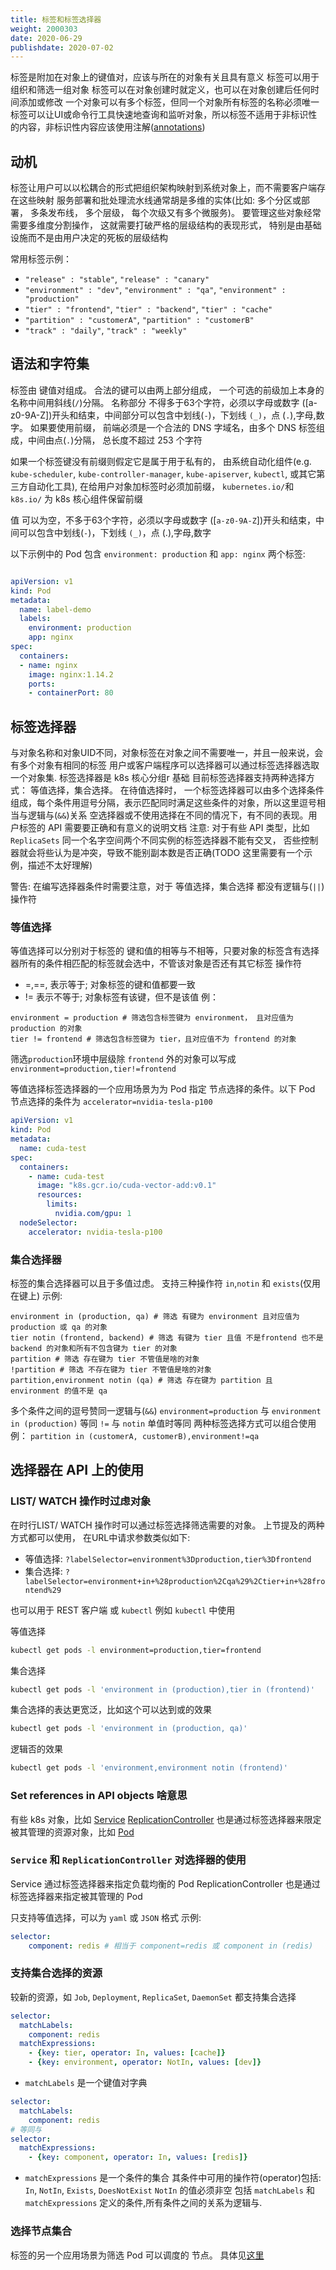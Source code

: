 ```yaml
---
title: 标签和标签选择器
weight: 2000303
date: 2020-06-29
publishdate: 2020-07-02
---
```


标签是附加在对象上的键值对，应该与所在的对象有关且具有意义
标签可以用于组织和筛选一组对象
标签可以在对象创建时就定义，也可以在对象创建后任何时间添加或修改
一个对象可以有多个标签，但同一个对象所有标签的名称必须唯一
标签可以让UI或命令行工具快速地查询和监听对象，所以标签不适用于非标识性的内容，非标识性内容应该使用注解([annotations](../04-annotation/))

## 动机

标签让用户可以以松耦合的形式把组织架构映射到系统对象上，而不需要客户端存在这些映射
服务部署和批处理流水线通常胡是多维的实体(比如: 多个分区或部署， 多条发布线， 多个层级， 每个次级又有多个微服务)。 要管理这些对象经常需要多维度分割操作， 这就需要打破严格的层级结构的表现形式， 特别是由基础设施而不是由用户决定的死板的层级结构

常用标签示例：

- `"release" : "stable"`, `"release" : "canary"`
- `"environment" : "dev"`, `"environment" : "qa"`, `"environment" : "production"`
- `"tier" : "frontend"`, `"tier" : "backend"`, `"tier" : "cache"`
- `"partition" : "customerA"`, `"partition" : "customerB"`
- `"track" : "daily"`, `"track" : "weekly"`

## 语法和字符集

标签由 键值对组成。 合法的键可以由两上部分组成， 一个可选的前级加上本身的名称中间用斜线(`/`)分隔。
名称部分 不得多于63个字符，必须以字母或数字 ([a-z0-9A-Z])开头和结束，中间部分可以包含中划线(`-`)，下划线 `(_)`，点 (`.`),字母,数字。
如果要使用前缀， 前端必须是一个合法的 DNS 字域名，由多个 DNS 标签组成，中间由点(`.`)分隔， 总长度不超过 253 个字符

如果一个标签键没有前缀则假定它是属于用于私有的，
由系统自动化组件(e.g. `kube-scheduler`, `kube-controller-manager`, `kube-apiserver`, `kubectl`, 或其它第三方自动化工具), 在给用户对象加标签时必须加前缀， `kubernetes.io/`和 `k8s.io/` 为 k8s 核心组件保留前缀

值 可以为空，不多于63个字符，必须以字母或数字 ([`a-z0-9A-Z`])开头和结束，中间可以包含中划线(`-`)，下划线 `(_)`，点 (.),字母,数字

以下示例中的 Pod 包含 `environment: production` 和 `app: nginx` 两个标签:
```yaml

apiVersion: v1
kind: Pod
metadata:
  name: label-demo
  labels:
    environment: production
    app: nginx
spec:
  containers:
  - name: nginx
    image: nginx:1.14.2
    ports:
    - containerPort: 80
```

## 标签选择器

与对象名称和对象UID不同，对象标签在对象之间不需要唯一，并且一般来说，会有多个对象有相同的标签
用户或客户端程序可以选择器可以通过标签选择器选取一个对象集. 标签选择器是 k8s 核心分组r 基础
目前标签选择器支持两种选择方式： 等值选择，集合选择。
在待值选择时， 一个标签选择器可以由多个选择条件组成，每个条件用逗号分隔，表示匹配同时满足这些条件的对象，所以这里逗号相当与逻辑与(`&&`)关系
空选择器或不使用选择在不同的情况下，有不同的表现。用户标签的 API 需要要正确和有意义的说明文档
注意: 对于有些 API 类型，比如 `ReplicaSets` 同一个名字空间两个不同实例的标签选择器不能有交叉， 否些控制器就会将些认为是冲突，导致不能别副本数是否正确(TODO 这里需要有一个示例，描述不太好理解)

警告: 在编写选择器条件时需要注意，对于 等值选择，集合选择 都没有逻辑与(`||`)操作符

### 等值选择

等值选择可以分别对于标签的 键和值的相等与不相等，只要对象的标签含有选择器所有的条件相匹配的标签就会选中，不管该对象是否还有其它标签
操作符
- =,==, 表示等于; 对象标签的键和值都要一致
- != 表示不等于; 对象标签有该键，但不是该值
例：
```
environment = production # 筛选包含标签键为 environment， 且对应值为 production 的对象
tier != frontend # 筛选包含标签键为 tier，且对应值不为 frontend 的对象
```
筛选`production`环境中层级除 `frontend` 外的对象可以写成 `environment=production,tier!=frontend`

等值选择标签选择器的一个应用场景为为 Pod 指定 节点选择的条件。以下 Pod 节点选择的条件为 `accelerator=nvidia-tesla-p100`

```yaml
apiVersion: v1
kind: Pod
metadata:
  name: cuda-test
spec:
  containers:
    - name: cuda-test
      image: "k8s.gcr.io/cuda-vector-add:v0.1"
      resources:
        limits:
          nvidia.com/gpu: 1
  nodeSelector:
    accelerator: nvidia-tesla-p100
```

### 集合选择器

标签的集合选择器可以且于多值过虑。 支持三种操作符 `in`,`notin` 和 `exists`(仅用在键上)
示例:
```
environment in (production, qa) # 筛选 有键为 environment 且对应值为 production 或 qa 的对象
tier notin (frontend, backend) # 筛选 有键为 tier 且值 不是frontend 也不是 backend 的对象和所有不包含键为 tier 的对象
partition # 筛选 存在键为 tier 不管值是啥的对象
!partition # 筛选 不存在键为 tier 不管值是啥的对象
partition,environment notin (qa) # 筛选 存在键为 partition 且 environment 的值不是 qa
```
多个条件之间的逗号赞同一逻辑与(`&&`)
`environment=production` 与 `environment in (production)` 等同
 `!=` 与 `notin` 单值时等同
两种标签选择方式可以组合使用 例： `partition in (customerA, customerB),environment!=qa`

## 选择器在 API 上的使用

### LIST/ WATCH 操作时过虑对象

在时行LIST/ WATCH 操作时可以通过标签选择筛选需要的对象。 上节提及的两种方式都可以使用， 在URL中请求参数类似如下:
- 等值选择: `?labelSelector=environment%3Dproduction,tier%3Dfrontend`
- 集合选择: `?labelSelector=environment+in+%28production%2Cqa%29%2Ctier+in+%28frontend%29`

也可以用于 REST 客户端 或 `kubectl`
例如 `kubectl` 中使用

等值选择
```sh
kubectl get pods -l environment=production,tier=frontend
```
集合选择
```sh
kubectl get pods -l 'environment in (production),tier in (frontend)'
```
集合选择的表达更宽泛，比如这个可以达到或的效果
```sh
kubectl get pods -l 'environment in (production, qa)'
```
逻辑否的效果
```sh
kubectl get pods -l 'environment,environment notin (frontend)'
```
### Set references in API objects 啥意思

有些 k8s 对象，比如 [Service](../../../04-services-networking/00-service/) [ReplicationController](../../../03-workloads/01-controllers/01-replicationcontroller/) 也是通过标签选择器来限定被其管理的资源对象，比如 [Pod](../../../03-workloads/00-pods/)

### `Service` 和 `ReplicationController` 对选择器的使用

Service 通过标签选择器来指定负载均衡的 Pod
ReplicationController 也是通过标签选择器来指定被其管理的 Pod

只支持等值选择，可以为 `yaml` 或 `JSON` 格式
示例:
```yaml
selector:
    component: redis # 相当于 component=redis 或 component in (redis)
```

### 支持集合选择的资源

较新的资源，如 `Job`, `Deployment`, `ReplicaSet`, `DaemonSet` 都支持集合选择
```yaml
selector:
  matchLabels:
    component: redis
  matchExpressions:
    - {key: tier, operator: In, values: [cache]}
    - {key: environment, operator: NotIn, values: [dev]}
```
- `matchLabels` 是一个键值对字典
```yaml
selector:
  matchLabels:
    component: redis
# 等同与
selector:
  matchExpressions:
    - {key: component, operator: In, values: [redis]}
```

- `matchExpressions` 是一个条件的集合
其条件中可用的操作符(operator)包括: `In`, `NotIn`, `Exists`, `DoesNotExist`
`NotIn` 的值必须非空
包括 `matchLabels` 和 `matchExpressions` 定义的条件,所有条件之间的关系为逻辑与.

### 选择节点集合

标签的另一个应用场景为筛选 Pod 可以调度的 节点。 具体见[这里](../../../09-scheduling-eviction/02-assign-pod-node/)
